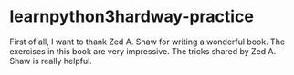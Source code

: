 # learnpython3hardway-practice
First of all, I want to thank Zed A. Shaw for writing a wonderful book. The exercises in this book are very impressive. The tricks shared by Zed A. Shaw is really helpful.
